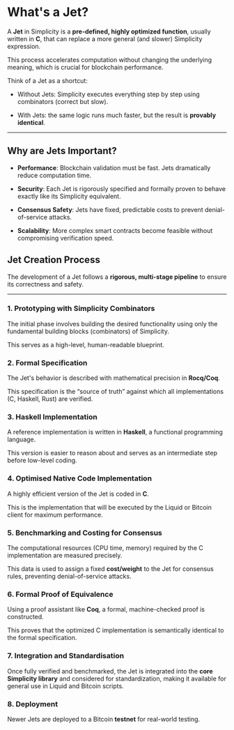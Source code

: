 # What's a Jet?

A **Jet** in Simplicity is a **pre-defined, highly optimized function**, usually written in **C**, that can replace a more general (and slower) Simplicity expression.

This process accelerates computation without changing the underlying meaning, which is crucial for blockchain performance.

Think of a Jet as a shortcut:

- Without Jets: Simplicity executes everything step by step using combinators (correct but slow).

- With Jets: the same logic runs much faster, but the result is **provably identical**.

---

## Why are Jets Important?

- **Performance**: Blockchain validation must be fast. Jets dramatically reduce computation time.

- **Security**: Each Jet is rigorously specified and formally proven to behave exactly like its Simplicity equivalent.

- **Consensus Safety**: Jets have fixed, predictable costs to prevent denial-of-service attacks.

- **Scalability**: More complex smart contracts become feasible without compromising verification speed.

## Jet Creation Process

The development of a Jet follows a **rigorous, multi-stage pipeline** to ensure its correctness and safety.

---

### 1. Prototyping with Simplicity Combinators
The initial phase involves building the desired functionality using only the fundamental building blocks (combinators) of Simplicity.

This serves as a high-level, human-readable blueprint.

### 2. Formal Specification

The Jet's behavior is described with mathematical precision in **Rocq/Coq**.

This specification is the “source of truth” against which all implementations (C, Haskell, Rust) are verified.

### 3. Haskell Implementation

A reference implementation is written in **Haskell**, a functional programming language.

This version is easier to reason about and serves as an intermediate step before low-level coding.

### 4. Optimised Native Code Implementation

A highly efficient version of the Jet is coded in **C**.

This is the implementation that will be executed by the Liquid or Bitcoin client for maximum performance.

### 5. Benchmarking and Costing for Consensus

The computational resources (CPU time, memory) required by the C implementation are measured precisely.

This data is used to assign a fixed **cost/weight** to the Jet for consensus rules, preventing denial-of-service attacks.

### 6. Formal Proof of Equivalence

Using a proof assistant like **Coq**, a formal, machine-checked proof is constructed.

This proves that the optimized C implementation is semantically identical to the formal specification.

### 7. Integration and Standardisation

Once fully verified and benchmarked, the Jet is integrated into the **core Simplicity library** and considered for standardization, making it available for general use in Liquid and Bitcoin scripts.

### 8. Deployment
Newer Jets are deployed to a Bitcoin **testnet** for real-world testing.

